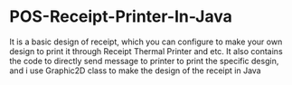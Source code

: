 # POS-Receipt-Printer-In-Java
It is a basic design of receipt, which you can configure to make your own design to print it through Receipt Thermal Printer and etc. It also contains the code to directly send message to printer to print the specific desgin, and i use Graphic2D class to make the design of the receipt in Java
